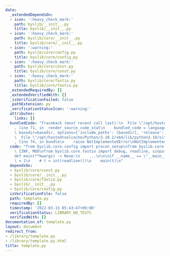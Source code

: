 ```yaml
---
data:
  _extendedDependsOn:
  - icon: ':heavy_check_mark:'
    path: byslib/__init__.py
    title: byslib/__init__.py
  - icon: ':heavy_check_mark:'
    path: byslib/core/__init__.py
    title: byslib/core/__init__.py
  - icon: ':warning:'
    path: byslib/core/config.py
    title: byslib/core/config.py
  - icon: ':heavy_check_mark:'
    path: byslib/core/const.py
    title: byslib/core/const.py
  - icon: ':heavy_check_mark:'
    path: byslib/core/fastio.py
    title: byslib/core/fastio.py
  _extendedRequiredBy: []
  _extendedVerifiedWith: []
  _isVerificationFailed: false
  _pathExtension: py
  _verificationStatusIcon: ':warning:'
  attributes:
    links: []
  bundledCode: "Traceback (most recent call last):\n  File \"/opt/hostedtoolcache/Python/3.10.2/x64/lib/python3.10/site-packages/onlinejudge_verify/documentation/build.py\"\
    , line 71, in _render_source_code_stat\n    bundled_code = language.bundle(stat.path,\
    \ basedir=basedir, options={'include_paths': [basedir], 'release': True}).decode()\n\
    \  File \"/opt/hostedtoolcache/Python/3.10.2/x64/lib/python3.10/site-packages/onlinejudge_verify/languages/python.py\"\
    , line 74, in bundle\n    raise NotImplementedError\nNotImplementedError\n"
  code: "from byslib.core.config import procon_setup\nfrom byslib.core.const import\
    \ IINF, MOD\nfrom byslib.core.fastio import debug, readline, sinput\n\n\n@procon_setup\n\
    def main(**kwargs) -> None:\n    ...\n\n\nif __name__ == \"__main__\":\n    t\
    \ = 1\n    # t = int(readline())\n    main(t)\n"
  dependsOn:
  - byslib/core/const.py
  - byslib/core/__init__.py
  - byslib/core/fastio.py
  - byslib/__init__.py
  - byslib/core/config.py
  isVerificationFile: false
  path: template.py
  requiredBy: []
  timestamp: '2022-03-15 05:43:47+09:00'
  verificationStatus: LIBRARY_NO_TESTS
  verifiedWith: []
documentation_of: template.py
layout: document
redirect_from:
- /library/template.py
- /library/template.py.html
title: template.py
---
```

